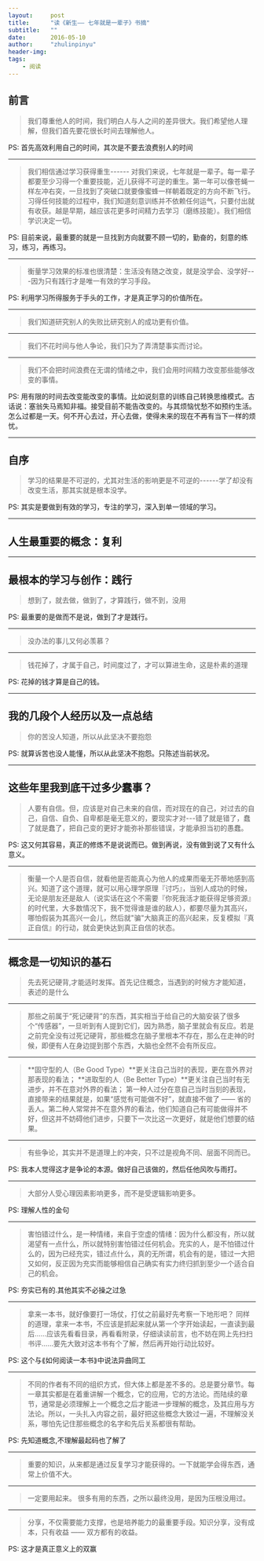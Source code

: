 ```yaml
---
layout:     post
title:      "读《新生—— 七年就是一辈子》书摘"
subtitle:   ""
date:       2016-05-10
author:     "zhulinpinyu"
header-img:
tags:
    - 阅读
---
```



## 前言

> 我们尊重他人的时间，我们明白人与人之间的差异很大。我们希望他人理解，但我们首先要花很长时间去理解他人。

PS: 首先高效利用自己的时间，其次是不要去浪费别人的时间

---
> 我们相信通过学习获得重生------ 对我们来说，七年就是一辈子。每一辈子都要至少习得一个重要技能，近儿获得不可逆的重生。第一年可以像苍蝇一样左冲右突，一旦找到了突破口就要像蜜蜂一样朝着既定的方向不断飞行。习得任何技能的过程中，我们知道刻意训练并不依赖任何运气，只要付出就有收获。越是早期，越应该花更多时间精力去学习（磨练技能）。我们相信学识决定一切。

PS: 目前来说，最重要的就是一旦找到方向就要不顾一切的，勤奋的，刻意的练习，练习，再练习。

---
> 衡量学习效果的标准也很清楚：生活没有随之改变，就是没学会、没学好---因为只有践行才是唯一有效的学习手段。

PS: 利用学习所得服务于手头的工作，才是真正学习的价值所在。

---
> 我们知道研究别人的失败比研究别人的成功更有价值。

---
> 我们不花时间与他人争论，我们只为了弄清楚事实而讨论。

---
> 我们不会把时间浪费在无谓的情绪之中，我们会用时间精力改变那些能够改变的事情。

PS: 用有限的时间去改变能改变的事情。比如说刻意的训练自己转换思维模式。古话说：塞翁失马焉知非福。接受目前不能告改变的。与其烦恼忧愁不如预约生活。怎么过都是一天。何不开心去过，开心去做，使得未来的现在不再有当下一样的烦忧。

---

## 自序

> 学习的结果是不可逆的，尤其对生活的影响更是不可逆的------学了却没有改变生活，那其实就是根本没学。

PS: 其实是要做到有效的学习，专注的学习，深入到单一领域的学习。

---

## 人生最重要的概念：复利

---

## 最根本的学习与创作：践行

> 想到了，就去做，做到了，才算践行，做不到，没用

PS: 最重要的是做而不是说，做到了才是践行。

---
> 没办法的事儿又何必羡慕？

---
> 钱花掉了，才属于自己，时间度过了，才可以算进生命，这是朴素的道理

PS: 花掉的钱才算是自己的钱。

---

## 我的几段个人经历以及一点总结

> 你的苦没人知道，所以从此坚决不要抱怨

PS: 就算诉苦也没人能懂，所以从此坚决不抱怨。只陈述当前状况。

---

## 这些年里我到底干过多少蠢事？

> 人要有自信。但，应该是对自己未来的自信，而对现在的自己，对过去的自己，自信、自负、自卑都是毫无意义的，要现实才对---错了就是错了，蠢了就是蠢了，把自己变的更好才能弥补那些错误，才能承担当初的愚蠢。

PS: 这又何其容易，真正的修炼不是说说而已。做到再说，没有做到说了又有什么意义。

---
> 衡量一个人是否自信，就看他是否能真心为他人的成果而毫无芥蒂地感到高兴。知道了这个道理，就可以用心理学原理『讨巧』，当别人成功的时候，无论是朋友还是敌人（说实话在这个不需要『你死我活才能获得足够资源』的时代里，大多数情况下，我不觉得谁是谁的敌人），都要尽量为其高兴，哪怕假装为其高兴一会儿，然后就"骗"大脑真正的高兴起来，反复模拟『真正自信』的行动，就会更快达到真正自信的状态。

---

## 概念是一切知识的基石

> 先去死记硬背,才能适时发挥。首先记住概念，当遇到的时候方才能知道，表述的是什么

---
> 那些之前属于“死记硬背”的东西，其实相当于给自己的大脑安装了很多个“传感器”，一旦听到有人提到它们，因为熟悉，脑子里就会有反应。若是之前完全没有过死记硬背，那些概念在脑子里根本不存在，那么在走神的时候，即便有人在身边提到那个东西，大脑也全然不会有所反应。

---
> **固守型的人（Be Good Type）**更关注自己当时的表现，更在意外界对那表现的看法； 
**进取型的人（Be Better Type）**更关注自己当时有无进步，并不在意对外界的看法； 第一种人过分在意自己当时当刻的表现，直接带来的结果就是，如果“感觉有可能做不好”，就直接不做了 —— 省的丢人。第二种人常常并不在意外界的看法，他们知道自己有可能做得并不好，但这并不妨碍他们进步，只要下一次比这一次更好，就是他们想要的结果。

---
> 有些争论，其实并不是道理上的冲突，只不过是视角不同、层面不同而已。

PS: 我本人觉得这才是争论的本源。做好自己该做的，然后任他风吹与雨打。

---
> 大部分人受心理因素影响更多，而不是受逻辑影响更多。

PS: 理解人性的金句

---
> 害怕错过什么，是一种情绪，来自于空虚的情绪：因为什么都没有，所以就渴望有一点什么，所以就特别害怕错过任何机会。充实的人，是不怕错过什么的，因为已经充实，错过点什么，真的无所谓，机会有的是，错过一大把又如何，反正因为充实而能够相信自己确实有实力终归抓到至少一个适合自己的机会。

PS: 夯实已有的.其他其实不必操之过急

---
> 拿来一本书，就好像要打一场仗，打仗之前最好先考察一下地形吧？ 同样的道理，拿来一本书，不应该是抓起来就从第一个字开始读起，一直读到最后……应该先看看目录，再看看附录，仔细读读前言，也不妨在网上先扫扫书评……要先大致对这本书有个了解，然后再开始行动比较好。

PS: 这个与⟪如何阅读一本书⟫中说法异曲同工

---
> 不同的作者有不同的组织方式，但大体上都是差不多的。总是要分章节。每一章其实都是在着重讲解一个概念，它的应用，它的方法论。而陆续的章节，通常是必须理解上一个概念之后才能进一步理解的概念，及其应用与方法论。所以，一头扎入内容之前，最好把这些概念大致过一遍，不理解没关系，哪怕先记住那些概念的名字和先后关系都很有帮助。

PS: 先知道概念,不理解最起码也了解了

---
> 重要的知识，从来都是通过反复学习才能获得的。一下就能学会得东西，通常上价值不大。

---
> 一定要用起来。 很多有用的东西，之所以最终没用，是因为压根没用过。

---
> 分享，不仅需要能力支撑，也是培养能力的最重要手段。知识分享，没有成本，只有收益 —— 双方都有的收益。

PS: 这才是真正意义上的双赢

